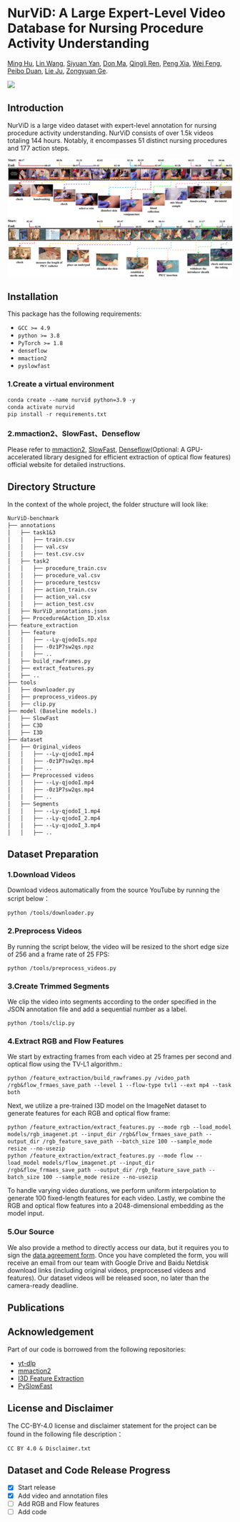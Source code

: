 # NurViD: A Large Expert-Level Video Database for Nursing Procedure Activity Understanding
[Ming Hu](https://minghu0830.github.io/), [Lin Wang](https://wanglin-research.com/), [Siyuan Yan](https://github.com/SiyuanYan1), [Don Ma](), [Qingli Ren](), [Peng Xia](https://peng-xia.site/), [Wei Feng](https://fengweie.github.io/), [Peibo Duan](https://scholar.google.com/citations?user=wdIMVqsAAAAJ&hl=zh-CN), [Lie Ju](), [Zongyuan Ge](https://zongyuange.github.io/).

<a href=''><img src='https://img.shields.io/badge/Paper-Arxiv-red'></a>

## Introduction
NurViD is a large video dataset with expert-level annotation for nursing procedure activity understanding. NurViD consists of over 1.5k videos totaling 144 hours. Notably, it encompasses 51 distinct nursing procedures and 177 action steps.

![demo](./localization.png)

## Installation

This package has the following requirements:
* `GCC >= 4.9`
* `python >= 3.8`
* `PyTorch >= 1.8`
* `denseflow`
* `mmaction2`
* `pyslowfast`
### 1.Create a virtual environment
```
conda create --name nurvid python=3.9 -y
conda activate nurvid
pip install -r requirements.txt
```
### 2.mmaction2、SlowFast、Denseflow
Please refer to [mmaction2](https://github.com/open-mmlab/mmaction2), [SlowFast](https://github.com/facebookresearch/SlowFast), [Denseflow](https://github.com/yjxiong/dense_flow)(Optional: A GPU-accelerated library designed for efficient extraction of optical flow features) official website for detailed instructions.

## Directory Structure
In the context of the whole project, the folder structure will look like:

```
NurViD-benchmark
├── annotations
│   ├── task1&3
│   │   ├── train.csv
│   │   ├── val.csv
│   │   ├── test.csv.csv
│   ├── task2
│   │   ├── procedure_train.csv
│   │   ├── procedure_val.csv
│   │   ├── procedure_testcsv
│   │   ├── action_train.csv
│   │   ├── action_val.csv
│   │   ├── action_test.csv
│   ├── NurViD_annotations.json
│   ├── Procedure&Action_ID.xlsx
├── feature_extraction
│   ├── feature
│   │   ├── --Ly-qjodoIs.npz
│   │   ├── -0z1P7sw2qs.npz
│   │   ├── ..
│   ├── build_rawframes.py
│   ├── extract_features.py
│   ├── ..
├── tools
│   ├── downloader.py
│   ├── preprocess_videos.py
│   ├── clip.py
├── model (Baseline models.)
│   ├── SlowFast
│   ├── C3D
│   ├── I3D
├── dataset
│   ├── Original_videos
│   │   ├── --Ly-qjodoI.mp4
│   │   ├── -0z1P7sw2qs.mp4
│   │   ├── ..
│   ├── Preprocessed videos
│   │   ├── --Ly-qjodoI.mp4
│   │   ├── -0z1P7sw2qs.mp4
│   │   ├── ..
│   ├── Segments
│   │   ├── --Ly-qjodoI_1.mp4
│   │   ├── --Ly-qjodoI_2.mp4
│   │   ├── --Ly-qjodoI_3.mp4
│   │   ├── ..
```

## Dataset Preparation

### 1.Download Videos
Download videos automatically from the source YouTube by running the script below：
```
python /tools/downloader.py
```
### 2.Preprocess Videos
By running the script below, the video will be resized to the short edge size of 256 and a frame rate of 25 FPS:
```
python /tools/preprocess_videos.py
```
### 3.Create Trimmed Segments
We clip the video into segments according to the order specified in the JSON annotation file and add a sequential number as a label.
```
python /tools/clip.py
```
### 4.Extract RGB and Flow Features
We start by extracting frames from each video at 25 frames per second and optical flow using the TV-L1 algorithm.:
```
python /feature_extraction/build_rawframes.py /video_path /rgb&flow_frmaes_save_path --level 1 --flow-type tvl1 --ext mp4 --task both
```
Next, we utilize a pre-trained I3D model on the ImageNet dataset to generate features for each RGB and optical flow frame:
```
python /feature_extraction/extract_features.py --mode rgb --load_model models/rgb_imagenet.pt --input_dir /rgb&flow_frmaes_save_path --output_dir /rgb_feature_save_path --batch_size 100 --sample_mode resize --no-usezip
python /feature_extraction/extract_features.py --mode flow --load_model models/flow_imagenet.pt --input_dir /rgb&flow_frmaes_save_path --output_dir /rgb_feature_save_path --batch_size 100 --sample_mode resize --no-usezip
```
To handle varying video durations, we perform uniform interpolation to generate 100 fixed-length features for each video. Lastly, we combine the RGB and optical flow features into a 2048-dimensional embedding as the model input.

### 5.Our Source
We also provide a method to directly access our data, but it requires you to sign the [data agreement form](https://form.jotform.com/232158342596158). Once you have completed the form, you will receive an email from our team with Google Drive and Baidu Netdisk download links (including original videos, preprocessed videos and features). Our dataset videos will be released soon, no later than the camera-ready deadline.

## Publications

## Acknowledgement

Part of our code is borrowed from the following repositories:

- [yt-dlp](https://github.com/yt-dlp/yt-dlp)
- [mmaction2](https://github.com/open-mmlab/mmaction2)
- [I3D Feature Extraction](https://github.com/Finspire13/pytorch-i3d-feature-extraction)
- [PySlowFast](https://github.com/facebookresearch/SlowFast/tree/main)

## License and Disclaimer
The CC-BY-4.0 license and disclaimer statement for the project can be found in the following file description：
```
CC BY 4.0 & Disclaimer.txt
```

## Dataset and Code Release Progress
- [x] Start release
- [x] Add video and annotation files
- [ ] Add RGB and Flow features
- [ ] Add code
